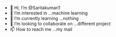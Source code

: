 - 👋 Hi, I’m @Saritakumari1
- 👀 I’m interested in ...machine learning
- 🌱 I’m currently learning ...nothing
- 💞️ I’m looking to collaborate on ...different project
- 📫 How to reach me ...my mail

<!---
Saritakumari1/Saritakumari1 is a ✨ special ✨ repository because its `README.md` (this file) appears on your GitHub profile.
You can click the Preview link to take a look at your changes.
--->
